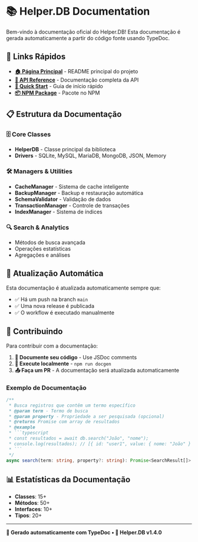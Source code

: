 
# 📚 Helper.DB Documentation

Bem-vindo à documentação oficial do Helper.DB! Esta documentação é gerada automaticamente a partir do código fonte usando TypeDoc.

## 🔗 Links Rápidos

- **[🏠 Página Principal](../README.md)** - README principal do projeto
- **[📖 API Reference](./modules.html)** - Documentação completa da API
- **[🚀 Quick Start](../README.md#-quick-start)** - Guia de início rápido
- **[📦 NPM Package](https://www.npmjs.com/package/helper.db)** - Pacote no NPM

## 📋 Estrutura da Documentação

### 🗄️ **Core Classes**
- **HelperDB** - Classe principal da biblioteca
- **Drivers** - SQLite, MySQL, MariaDB, MongoDB, JSON, Memory

### 🛠️ **Managers & Utilities**
- **CacheManager** - Sistema de cache inteligente
- **BackupManager** - Backup e restauração automática
- **SchemaValidator** - Validação de dados
- **TransactionManager** - Controle de transações
- **IndexManager** - Sistema de índices

### 🔍 **Search & Analytics**
- Métodos de busca avançada
- Operações estatísticas
- Agregações e análises

## 🔄 Atualização Automática

Esta documentação é atualizada automaticamente sempre que:
- ✅ Há um push na branch `main`
- ✅ Uma nova release é publicada
- ✅ O workflow é executado manualmente

## 🤝 Contribuindo

Para contribuir com a documentação:

1. **📝 Documente seu código** - Use JSDoc comments
2. **🔧 Execute localmente** - `npm run docgen`
3. **📤 Faça um PR** - A documentação será atualizada automaticamente

### Exemplo de Documentação

```typescript
/**
 * Busca registros que contêm um termo específico
 * @param term - Termo de busca
 * @param property - Propriedade a ser pesquisada (opcional)
 * @returns Promise com array de resultados
 * @example
 * ```typescript
 * const resultados = await db.search("João", "nome");
 * console.log(resultados); // [{ id: "user1", value: { nome: "João" } }]
 * ```
 */
async search(term: string, property?: string): Promise<SearchResult[]>
```

## 📊 Estatísticas da Documentação

- **Classes**: 15+
- **Métodos**: 50+
- **Interfaces**: 10+
- **Tipos**: 20+

---

**📖 Gerado automaticamente com TypeDoc • 💝 Helper.DB v1.4.0**
